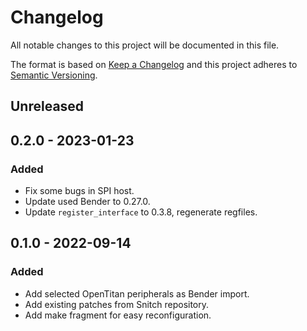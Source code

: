 # Changelog
All notable changes to this project will be documented in this file.

The format is based on [Keep a Changelog](http://keepachangelog.com/en/1.0.0/)
and this project adheres to [Semantic Versioning](http://semver.org/spec/v2.0.0.html).

## Unreleased

## 0.2.0 - 2023-01-23
### Added
- Fix some bugs in SPI host.
- Update used Bender to 0.27.0.
- Update `register_interface` to 0.3.8, regenerate regfiles.


## 0.1.0 - 2022-09-14
### Added
- Add selected OpenTitan peripherals as Bender import.
- Add existing patches from Snitch repository.
- Add make fragment for easy reconfiguration.
